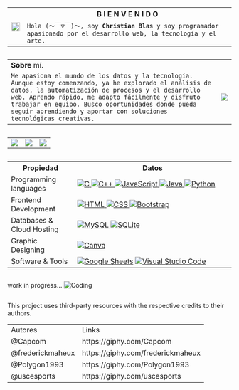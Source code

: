 
<table>
      <tr>
            <th rowspan="2">
             <img src="https://media1.giphy.com/media/v1.Y2lkPTc5MGI3NjExZ3V3cmxiN3hjZ3A3cGpienlnYmJpcGtkbjJ4ZDJxcTA0bTh1aHQxbyZlcD12MV9pbnRlcm5hbF9naWZfYnlfaWQmY3Q9Zw/NXnTlsbJ1cgK5mcQiU/giphy.gif" width="100%">
            </th>
            <th width="650">B I E N V E N I D O</th>
      </tr>
      <tr>
            <td>
                  <code>Hola (～￣▽￣)～, soy <strong>Christian Blas</strong> y soy programador apasionado por el desarrollo web, la tecnología y el arte.</code>
            </td>
      </tr>
</table>

##

<table>
      <tr>
            <td  colspan="2" width="100%"><strong>Sobre</strong> mí.</td>
      </tr>
      <tr>
            <td>
                  <code>Me apasiona el mundo de los datos y la tecnología. Aunque estoy comenzando, ya he explorado el análisis de datos, la automatización de procesos y el desarrollo web. Aprendo rápido, me adapto fácilmente y disfruto trabajar en equipo. Busco oportunidades donde pueda seguir aprendiendo y aportar con soluciones tecnológicas creativas.</code>
            </td>
            <td>
                  <img src="https://media4.giphy.com/media/v1.Y2lkPTc5MGI3NjExbmx5aWloZDhkb2p2Mzh0bmk4czc2ZnNyMDNqeDdvenVpeDZueWlqdCZlcD12MV9pbnRlcm5hbF9naWZfYnlfaWQmY3Q9Zw/xUPGcxkltip545hjMc/giphy.gif">
            </td>
      </tr>
</table>

##

<table>
      <tr>
            <td>
                  <img src="https://media1.giphy.com/media/v1.Y2lkPTc5MGI3NjExOWl3dDI3am1yY2l4OHc4bmw1d3NiY3QyanpmMDhvZ2p6czhzZ2g0MCZlcD12MV9pbnRlcm5hbF9naWZfYnlfaWQmY3Q9Zw/lPCbQV5IcUt7JnucpP/giphy.gif">
            </td>
            <td>
                  <img src="https://media4.giphy.com/media/v1.Y2lkPTc5MGI3NjExd2t6NXE2Y2ZlcWd4cWQ1amlkbDlpbHdlODlja3V3MTV4ejk4cDRkNSZlcD12MV9pbnRlcm5hbF9naWZfYnlfaWQmY3Q9Zw/MnIO9NK5QwKRvVvfE7/giphy.gif">
            </td>
            <td>
                  <img src="https://media0.giphy.com/media/v1.Y2lkPTc5MGI3NjExYTgwMDh3NW9lcjRmeHNxampwdzBhNGk0b2dpdDBqam8zdzFyd2tybiZlcD12MV9pbnRlcm5hbF9naWZfYnlfaWQmY3Q9Zw/KIo8G1sUetkjHofSFi/giphy.gif">
            </td>
      </tr>
</table>

##

<table>
      <tr>
            <th width="200">Propiedad</th>
            <th width="900" >Datos</th>
      </tr>
      <tr>
            <td>Programming languages</td>
            <td>
                  <a href="https://www.cprogramming.com/" target="_blank"> 
                        <img alt="C" src="https://img.shields.io/badge/C%20-%232370ED.svg?logo=c&logoColor=white">
                  </a>
                  <a href="https://www.w3schools.com/cpp/" target="_blank"> 
                        <img alt="C++" src="https://img.shields.io/badge/C++%20-%2300599C.svg?logo=c%2B%2B&logoColor=white">
                  </a>
                  <a href="https://developer.mozilla.org/en-US/docs/Web/JavaScript" target="_blank"> 
                        <img alt="JavaScript" src="https://img.shields.io/badge/JavaScript%20-%23F7DF1E.svg?logo=javascript&logoColor=black">
                  </a>
                  <a href="https://www.java.com" target="_blank"> 
                        <img alt="Java" src="https://img.shields.io/badge/Java-%23007396.svg?logo=java&logoColor=white">
                  </a>         
                  <a href="https://www.python.org" target="_blank">
                        <img alt="Python" src="https://img.shields.io/badge/Python%20-%2314354C.svg?logo=python&logoColor=white">
            </td>
      </tr>
      <tr>
            <td>Frontend Development</td>
            <td>
                  <a href="https://www.w3.org/html/" target="_blank"> 
                        <img alt="HTML" src="https://img.shields.io/badge/HTML5%20-%23E34F26.svg?logo=html5&logoColor=white">
                  </a>   
                  <a href="https://www.w3schools.com/css/" target="_blank">
                        <img alt="CSS" src="https://img.shields.io/badge/CSS%20-%231572B6.svg?logo=css3&logoColor=white">
                  </a> 
                  <a href="https://getbootstrap.com" target="_blank"> 
                        <img alt="Bootstrap" src="https://img.shields.io/badge/Bootstrap-%23563D7C.svg?style=flat&logo=bootstrap&logoColor=white"/>
                  </a>
            </td>
      </tr>
      <tr>
            <td>Databases & Cloud Hosting</td>
            <td>
                  <a href="https://www.mysql.com/">
                        <img alt="MySQL" src="https://img.shields.io/badge/MySQL-%2300f.svg?style=flat&llogo=mysql&logoColor=white">
                  </a>
                  <a href="https://www.sqlite.org/">
                        <img alt="SQLite" src ="https://img.shields.io/badge/sqlite-%2307405e.svg?style=flat&logo=sqlite&logoColor=white"/>
                  </a>
            </td>
      </tr>
      <tr>
            <td>Graphic Designing</td>
            <td>
                  <a href="#">
                        <img alt="Canva" src="https://img.shields.io/badge/Canva-%2300C4CC.svg?style=flat&logo=Canva&logoColor=white"/>
                  </a>
            </td>
      </tr>
      <tr>
            <td>Software & Tools</td>
            <td>
                  <a href="#"><img alt="Google Sheets" src="https://img.shields.io/badge/Google%20Sheets%20-%2334A853.svg?logo=google%20sheets&logoColor=white"></a>
                  <a href="#"><img alt="Visual Studio Code" src="https://img.shields.io/badge/Visual%20Studio%20Code-0078d7.svg?logo=visual-studio-code&logoColor=white"></a>
            </td>
      </tr>
</table>

##

work in progress...
![Coding](https://media3.giphy.com/media/v1.Y2lkPTc5MGI3NjExZ3JmNmIwcXI4cXdkOHgxdmQ3ZjhudzV0bzFvYnV1ZjUxcTBoeGppMyZlcD12MV9pbnRlcm5hbF9naWZfYnlfaWQmY3Q9Zw/2ZsmHUWecHSlqXLAyi/giphy.gif)

##
This project uses third-party resources with the respective credits to their authors.
<table>
      <tr>
            <td>Autores</td>
            <td>Links</td>
      </tr>
      <tr>
            <td>@Capcom</td>
            <td>https://giphy.com/Capcom</td>
      </tr>
      <tr>
            <td>@frederickmaheux</td>
            <td>https://giphy.com/frederickmaheux</td>
      </tr>
      <tr>
            <td>@Polygon1993</td>
            <td>https://giphy.com/Polygon1993</td>
      </tr>
      <tr>
            <td>@uscesports</td>
            <td>https://giphy.com/uscesports</td>
      </tr>
</table>

<!--
https://media1.giphy.com/media/v1.Y2lkPTc5MGI3NjExZ3V3cmxiN3hjZ3A3cGpienlnYmJpcGtkbjJ4ZDJxcTA0bTh1aHQxbyZlcD12MV9pbnRlcm5hbF9naWZfYnlfaWQmY3Q9Zw/NXnTlsbJ1cgK5mcQiU/giphy.gif
https://media3.giphy.com/media/v1.Y2lkPTc5MGI3NjExZ3JmNmIwcXI4cXdkOHgxdmQ3ZjhudzV0bzFvYnV1ZjUxcTBoeGppMyZlcD12MV9pbnRlcm5hbF9naWZfYnlfaWQmY3Q9Zw/2ZsmHUWecHSlqXLAyi/giphy.gif
height (alto) - width (ancho)
-->
